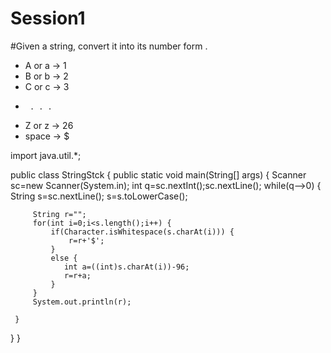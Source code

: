 # Session1
#Given a string, convert it into its number form .

*    A or a -> 1
*    B or b -> 2
*    C or c -> 3
*      . . .
*    Z or z -> 26
*    space -> $

import java.util.*;

public class StringStck {
   public static void main(String[] args) {
	Scanner sc=new Scanner(System.in);
	 int q=sc.nextInt();sc.nextLine();
	 while(q-->0) {
		 String s=sc.nextLine();
		  s=s.toLowerCase();
		  
		 String r="";
		 for(int i=0;i<s.length();i++) {
			 if(Character.isWhitespace(s.charAt(i))) {
				 r=r+'$';
			 }
			 else {
				int a=((int)s.charAt(i))-96;
				r=r+a;
			 }
		 }
		 System.out.println(r);
		
	 }
}
}
